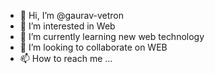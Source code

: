 - 👋 Hi, I’m @gaurav-vetron
- 👀 I’m interested in Web
- 🌱 I’m currently learning new web technology
- 💞️ I’m looking to collaborate on WEB
- 📫 How to reach me ...

<!---
gaurav-vetron/gaurav-vetron is a ✨ special ✨ repository because its `README.md` (this file) appears on your GitHub profile.
You can click the Preview link to take a look at your changes.
--->
